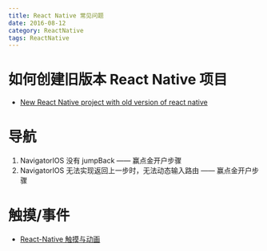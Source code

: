 ```yaml
---
title: React Native 常见问题
date: 2016-08-12
category: ReactNative
tags: ReactNative
---
```


# 如何创建旧版本 React Native 项目
- [New React Native project with old version of react native](http://stackoverflow.com/questions/34211131/new-react-native-project-with-old-version-of-react-native)

# 导航
1. NavigatorIOS 没有 jumpBack —— 赢点金开户步骤
2. NavigatorIOS 无法实现返回上一步时，无法动态输入路由 —— 赢点金开户步骤

# 触摸/事件
- [React-Native 触摸与动画](http://xgfe.github.io/2016/08/21/lulutia/react-native-touch-animation/)
